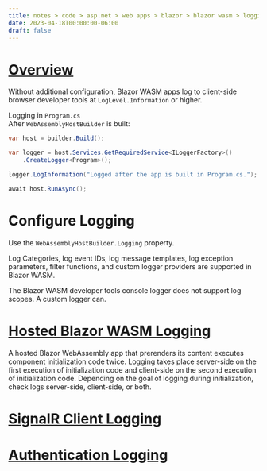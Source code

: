```yaml
---
title: notes > code > asp.net > web apps > blazor > blazor wasm > logging
date: 2023-04-18T00:00:00-06:00
draft: false
---
```


# [Overview](https://learn.microsoft.com/en-us/aspnet/core/blazor/fundamentals/logging?view=aspnetcore-7.0)
Without additional configuration, Blazor WASM apps log to client-side browser developer tools at `LogLevel.Information` or higher.

Logging in `Program.cs`  
After `WebAssemblyHostBuilder` is built:
```cs
var host = builder.Build();

var logger = host.Services.GetRequiredService<ILoggerFactory>()
    .CreateLogger<Program>();

logger.LogInformation("Logged after the app is built in Program.cs.");

await host.RunAsync();
```

# Configure Logging
Use the `WebAssemblyHostBuilder.Logging` property.

Log Categories, log event IDs, log message templates, log exception parameters, filter functions, and custom logger providers are supported in Blazor WASM.

The Blazor WASM developer tools console logger does not support log scopes.  A custom logger can.

# [Hosted Blazor WASM Logging](https://learn.microsoft.com/en-us/aspnet/core/blazor/fundamentals/logging?view=aspnetcore-7.0#hosted-blazor-webassembly-logging)
A hosted Blazor WebAssembly app that prerenders its content executes component initialization code twice. Logging takes place server-side on the first execution of initialization code and client-side on the second execution of initialization code. Depending on the goal of logging during initialization, check logs server-side, client-side, or both.

# [SignalR Client Logging](https://learn.microsoft.com/en-us/aspnet/core/blazor/fundamentals/logging?view=aspnetcore-7.0#signalr-client-logging-blazor-webassembly)

# [Authentication Logging](https://learn.microsoft.com/en-us/aspnet/core/blazor/fundamentals/logging?view=aspnetcore-7.0#authentication-logging-blazor-webassembly)
